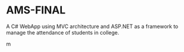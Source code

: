 # AMS-FINAL

A C# WebApp using MVC architecture and ASP.NET as a framework to manage the attendance of students in college.



m
